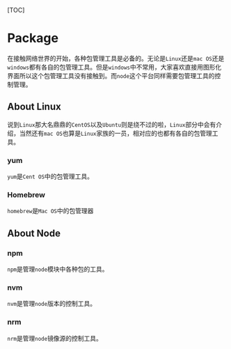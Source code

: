 [TOC]

# Package

在接触网络世界的开始，各种包管理工具是必备的。无论是`Linux`还是`mac OS`还是`windows`都有各自的包管理工具。但是`windows`中不常用，大家喜欢直接用图形化界面所以这个包管理工具没有接触到。而`node`这个平台同样需要包管理工具的控制管理。



## About Linux

说到`Linux`那大名鼎鼎的`CentOS`以及`Ubuntu`则是绕不过的啦，`Linux`部分中会有介绍，当然还有`mac OS`也算是`Linux`家族的一员，相对应的也都有各自的包管理工具。

### yum

`yum`是`Cent OS`中的包管理工具。

### Homebrew

`homebrew`是`Mac OS`中的包管理器



## About Node

### npm

`npm`是管理`node`模块中各种包的工具。

### nvm

`nvm`是管理`node`版本的控制工具。

### nrm

`nrm`是管理`node`镜像源的控制工具。